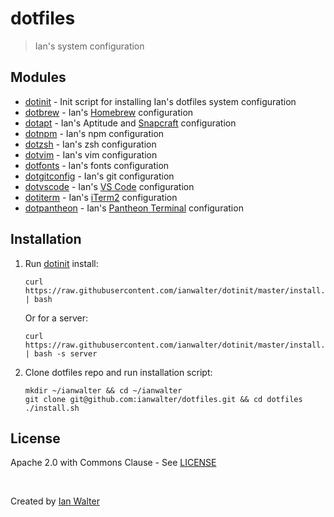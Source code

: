 # dotfiles
> Ian's system configuration

## Modules

* [dotinit][dotinitUrl] - Init script for installing Ian's dotfiles system
  configuration
* [dotbrew][dotbrewUrl] - Ian's [Homebrew][brewUrl] configuration
* [dotapt][dotaptUrl] - Ian's Aptitude and [Snapcraft][snapUrl] configuration
* [dotnpm][dotnpmUrl] - Ian's npm configuration
* [dotzsh](https://github.com/ianwalter/dotzsh) - Ian's zsh configuration
* [dotvim](https://github.com/ianwalter/dotvim) - Ian's vim configuration
* [dotfonts][dotfontsUrl] - Ian's fonts configuration
* [dotgitconfig][dotgitconfigUrl] - Ian's git configuration
* [dotvscode][dotvscodeUrl] - Ian's [VS Code][vscUrl] configuration
* [dotiterm][dotitermUrl] - Ian's [iTerm2][itermUrl] configuration
* [dotpantheon][dotpantheonUrl] - Ian's [Pantheon Terminal][pantheonUrl]
  configuration

## Installation

1. Run [dotinit][dotinitUrl] install:
   ```console
   curl https://raw.githubusercontent.com/ianwalter/dotinit/master/install.sh | bash
   ```
   Or for a server:
   ```console
   curl https://raw.githubusercontent.com/ianwalter/dotinit/master/install.sh | bash -s server
   ```

2. Clone dotfiles repo and run installation script:
   ```console
   mkdir ~/ianwalter && cd ~/ianwalter
   git clone git@github.com:ianwalter/dotfiles.git && cd dotfiles
   ./install.sh
   ```

## License

Apache 2.0 with Commons Clause - See [LICENSE][licenseUrl]

&nbsp;

Created by [Ian Walter](https://iankwalter.com)

[dotinitUrl]: https://github.com/ianwalter/dotinit
[dotbrewUrl]: https://github.com/ianwalter/dotbrew
[dotaptUrl]: https://github.com/ianwalter/dotapt
[dotnpmUrl]: https://github.com/ianwalter/dotnpm
[dotgitconfigUrl]: https://github.com/ianwalter/dotgitconfig
[dotfontsUrl]: https://github.com/ianwalter/dotfonts
[dotvscodeUrl]: https://github.com/ianwalter/dotvscode
[dotitermUrl]: https://github.com/ianwalter/dotiterm
[dotpantheonUrl]: https://github.com/ianwalter/dotpantheon

[brewUrl]: https://brew.sh
[snapUrl]: https://snapcraft.io
[vscUrl]: https://code.visualstudio.com
[itermUrl]: https://iterm2.com
[pantheonUrl]: https://github.com/elementary/terminal

[licenseUrl]: https://github.com/ianwalter/dotfiles/blob/master/LICENSE
